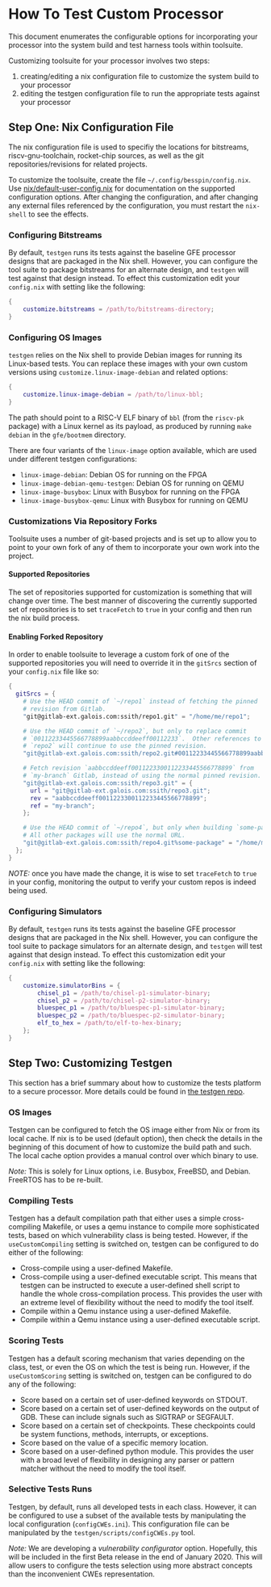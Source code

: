 # How To Test Custom Processor

This document enumerates the configurable options for incorporating your processor
into the system build and test harness tools within toolsuite.

Customizing toolsuite for your processor involves two steps:

1) creating/editing a nix configuration file to customize the system build to your processor
2) editing the testgen configuration file to run the appropriate tests against your processor

## Step One: Nix Configuration File

The nix configuration file is used to specifiy the locations for bitstreams, riscv-gnu-toolchain,
rocket-chip sources, as well as the git repositories/revisions for related projects.

To customize the toolsuite, create the file `~/.config/besspin/config.nix`. Use
[nix/default-user-config.nix](nix/default-user-config.nix) for
documentation on the supported configuration options.  After changing the
configuration, and after changing any external files referenced by the
configuration, you must restart the `nix-shell` to see the effects.

### Configuring Bitstreams

By default, `testgen` runs its tests against the baseline GFE processor
designs that are packaged in the Nix shell.  However, you can configure the
tool suite to package bitstreams for an alternate design, and `testgen` will
test against that design instead.  To effect this customization
edit your `config.nix` with setting like the following:

```nix
{
    customize.bitstreams = /path/to/bitstreams-directory;
}
```

### Configuring OS Images

`testgen` relies on the Nix shell to provide Debian images for running its
Linux-based tests.  You can replace these images with your own custom versions
using `customize.linux-image-debian` and related options:

```nix
{
    customize.linux-image-debian = /path/to/linux-bbl;
}
```

The path should point to a RISC-V ELF binary of `bbl` (from the `riscv-pk`
package) with a Linux kernel as its payload, as produced by running `make
debian` in the `gfe/bootmem` directory.

There are four variants of the `linux-image` option available, which are used
under different testgen configurations:

 * `linux-image-debian`: Debian OS for running on the FPGA
 * `linux-image-debian-qemu-testgen`: Debian OS for running on QEMU
 * `linux-image-busybox`: Linux with Busybox for running on the FPGA
 * `linux-image-busybox-qemu`: Linux with Busybox for running on QEMU

### Customizations Via Repository Forks

Toolsuite uses a number of git-based projects and is set up to allow you to point
to your own fork of any of them to incorporate your own work into the project.

#### Supported Repositories

The set of repositories supported for customization is something that will change
over time. The best manner of discovering the currently supported set of repositories
is to set `traceFetch` to `true` in your config and then run the nix build process.

#### Enabling Forked Repository

In order to enable toolsuite to leverage a custom fork of one of the supported
repositories you will need to override it in the `gitSrcs` section of your
`config.nix` file like so:

```nix
{
  gitSrcs = {
    # Use the HEAD commit of `~/repo1` instead of fetching the pinned
    # revision from Gitlab.
    "git@gitlab-ext.galois.com:ssith/repo1.git" = "/home/me/repo1";

    # Use the HEAD commit of `~/repo2`, but only to replace commit
    # `00112233445566778899aabbccddeeff00112233`.  Other references to
    # `repo2` will continue to use the pinned revision.
    "git@gitlab-ext.galois.com:ssith/repo2.git#00112233445566778899aabbccddeeff00112233" ="/home/me/repo2";

    # Fetch revision `aabbccddeeff0011223300112233445566778899` from
    # `my-branch` Gitlab, instead of using the normal pinned revision.
    "git@gitlab-ext.galois.com:ssith/repo3.git" = {
      url = "git@gitlab-ext.galois.com:ssith/repo3.git";
      rev = "aabbccddeeff0011223300112233445566778899";
      ref = "my-branch";
    };

    # Use the HEAD commit of `~/repo4`, but only when building `some-package`.
    # All other packages will use the normal URL.
    "git@gitlab-ext.galois.com:ssith/repo4.git%some-package" = "/home/me/repo4";
  };
}
```

*NOTE:* once you have made the change, it is wise to set `traceFetch` to `true` in your config,
monitoring the output to verify your custom repos is indeed being used.

### Configuring Simulators

By default, `testgen` runs its tests against the baseline GFE processor
designs that are packaged in the Nix shell.  However, you can configure the
tool suite to package simulators for an alternate design, and `testgen` will
test against that design instead.  To effect this customization
edit your `config.nix` with setting like the following:

```nix
{
    customize.simulatorBins = {
        chisel_p1 = /path/to/chisel-p1-simulator-binary;
        chisel_p2 = /path/to/chisel-p2-simulator-binary;
        bluespec_p1 = /path/to/bluespec-p1-simulator-binary;
        bluespec_p2 = /path/to/bluespec-p2-simulator-binary;
        elf_to_hex = /path/to/elf-to-hex-binary;
    };
}
```

## Step Two: Customizing Testgen

This section has a brief summary about how to customize the tests platform to a secure processor. More details could be found in [the testgen repo](https://gitlab-ext.galois.com/ssith/testgen).

### OS Images ###

Testgen can be configured to fetch the OS image either from Nix or from its local cache. If nix is to be used (default option), then check the details in the beginning of this document of how to customize the build path and such. The local cache option provides a manual control over which binary to use. 

*Note:* This is solely for Linux options, i.e. Busybox, FreeBSD, and Debian. FreeRTOS has to be re-built.

### Compiling Tests ###

Testgen has a default compilation path that either uses a simple cross-compiling Makefile, or uses a qemu instance to compile more sophisticated tests, based on which vulnerability class is being tested. However, if the `useCustomCompiling` setting is switched on, testgen can be configured to do either of the following:   
- Cross-compile using a user-defined Makefile.
- Cross-compile using a user-defined executable script. This means that testgen can be instructed to execute a user-defined shell script to handle the whole cross-compilation process. This provides the user with an extreme level of flexibility without the need to modify the tool itself.
- Compile within a Qemu instance using a user-defined Makefile.
- Compile within a Qemu instance using a user-defined executable script.

### Scoring Tests ###

Testgen has a default scoring mechanism that varies depending on the class, test, or even the OS on which the test is being run. However, if the `useCustomScoring` setting is switched on, testgen can be configured to do any of the following:   
- Score based on a certain set of user-defined keywords on STDOUT.
- Score based on a certain set of user-defined keywords on the output of GDB. These can include signals such as SIGTRAP or SEGFAULT.
- Score based on a certain set of checkpoints. These checkpoints could be system functions, methods, interrupts, or exceptions.
- Score based on the value of a specific memory location.
- Score based on a user-defined python module. This provides the user with a broad level of flexibility in designing any parser or pattern matcher without the need to modify the tool itself.

### Selective Tests Runs ###

Testgen, by default, runs all developed tests in each class. However, it can be configured to use a subset of the available tests by manipulating the local configuration (`configCWEs.ini`). This configuration file can be manipulated by the `testgen/scripts/configCWEs.py` tool. 

*Note:* We are developing a *vulnerability configurator* option. Hopefully, this will be included in the first Beta release in the end of January 2020. This will allow users to configure the tests selection using more abstract concepts than the inconvenient CWEs representation.
